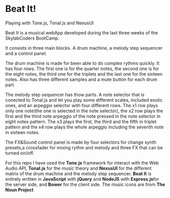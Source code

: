 # Beat It!
Playing with Tone.js, Tonal.js and NexusUI

Beat It is a musical webApp developed during the last three weeks of the SkylabCoders BootCamp.

It consists in three main blocks. A drum machine, a melody step sequencer and a control panel.

The drum machine is made for been able to do complex rythms quickly.
It has four rows. The first one is for the quarter notes, the second one is for the eight notes, the third one for the triplets and the last one for the sixteen notes.
Also has three different samples and a mute button for each drum part.

The melody step sequencer has thow parts. A note selector that is conected to Tonal.js and let you play some different scales, included exotic ones, and an arpeggio selector with four different rows.
The x1 row plays only one note(the one is selected in the note selector), the x2 row plays the first and the third note arpeggio of the note pressed in the note selector in eight notes pattern. 
The x3 plays the first, the third and the fifth in triplet pattern and the x4 row plays the whole arpeggio including the seventh note in sixteen notes.

The FX&Sound control panel is made by four selectors for change synth presets,a crossfader for mixing rythm and melody and three FX that can be turned on/off.

For this repo I have used the **Tone.js** framework for interact with the Web Audio API, **Tonal.js** for the music theory and **NexusUI** for the different matrix of the drum machine and the melody step sequencer.
**Beat It** is entirely written in **JavaScript** with **jQuery** and **NodeJS** with **Express.js**for the server side, and **Bower** for the client side.
The music icons are from **The Noun Project**

[sample image]: https://github.com/gusblacknails/Jamming-with-JS/blob/master/public/images/beatIt.png

